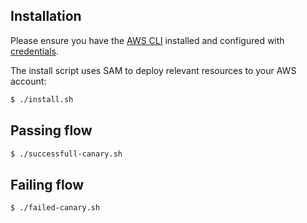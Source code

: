 
## Installation
Please ensure you have the [AWS CLI](https://aws.amazon.com/cli) installed and configured with [credentials](http://docs.aws.amazon.com/cli/latest/userguide/cli-chap-getting-started.html).

The install script uses SAM to deploy relevant resources to your AWS account:
```bash
$ ./install.sh
```

## Passing flow
```bash
$ ./successfull-canary.sh
```

## Failing flow

```bash
$ ./failed-canary.sh
```
